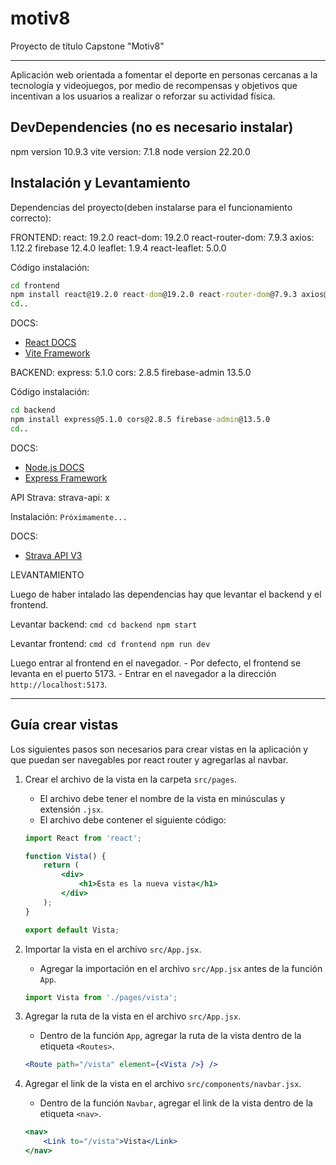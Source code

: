 # motiv8
Proyecto de título Capstone "Motiv8"

---

Aplicación web orientada a fomentar el deporte en personas cercanas a la tecnología y videojuegos, por medio de recompensas y objetivos que incentivan a los usuarios a realizar o reforzar su actividad física. 

## DevDependencies (no es necesario instalar)

npm version 10.9.3
vite version: 7.1.8
node version 22.20.0

## Instalación y Levantamiento

Dependencias del proyecto(deben instalarse para el funcionamiento correcto):

FRONTEND:
    react: 19.2.0
    react-dom: 19.2.0
    react-router-dom: 7.9.3
    axios: 1.12.2
    firebase 12.4.0
    leaflet: 1.9.4
    react-leaflet: 5.0.0

Código instalación:

```cmd
cd frontend
npm install react@19.2.0 react-dom@19.2.0 react-router-dom@7.9.3 axios@1.12.2 firebase@12.4.0 leaflet@1.9.4 react-leaflet@5.0.0
cd..
```

DOCS:
 - [React DOCS](https://es.react.dev/learn)
 - [Vite Framework](https://vite.dev/guide/)


BACKEND:
    express: 5.1.0
    cors: 2.8.5
    firebase-admin 13.5.0

Código instalación:

```cmd
cd backend
npm install express@5.1.0 cors@2.8.5 firebase-admin@13.5.0
cd..
```

DOCS:
 - [Node.js DOCS](https://nodejs.org/es/)
 - [Express Framework](https://expressjs.com/es/)


API Strava:
    strava-api: x

Instalación:
    ```
    Próximamente...
    ```

DOCS:
 - [Strava API V3](https://developers.strava.com/docs/reference/)


LEVANTAMIENTO

Luego de haber intalado las dependencias hay que levantar el backend y el frontend.

Levantar backend:
    ```cmd
    cd backend
    npm start
    ```

Levantar frontend:
    ```cmd
    cd frontend
    npm run dev
    ```

Luego entrar al frontend en el navegador.
    - Por defecto, el frontend se levanta en el puerto 5173.
    - Entrar en el navegador a la dirección `http://localhost:5173`.

 ---


## Guía crear vistas

Los siguientes pasos son necesarios para crear vistas en la aplicación y que puedan ser navegables por react router y agregarlas al navbar.

1. Crear el archivo de la vista en la carpeta `src/pages`.
    - El archivo debe tener el nombre de la vista en minúsculas y extensión `.jsx`.
    - El archivo debe contener el siguiente código:
    ```jsx
    import React from 'react';

    function Vista() {
        return (
            <div>
                <h1>Esta es la nueva vista</h1>
            </div>
        );
    }

    export default Vista;
    ```

2. Importar la vista en el archivo `src/App.jsx`.
    - Agregar la importación en el archivo `src/App.jsx` antes de la función `App`.
    ```jsx
    import Vista from './pages/vista';
    ```

3. Agregar la ruta de la vista en el archivo `src/App.jsx`.
    - Dentro de la función `App`, agregar la ruta de la vista dentro de la etiqueta `<Routes>`.
    ```jsx
    <Route path="/vista" element={<Vista />} />
    ```

4. Agregar el link de la vista en el archivo `src/components/navbar.jsx`.
    - Dentro de la función `Navbar`, agregar el link de la vista dentro de la etiqueta `<nav>`.
    ```jsx
    <nav>
        <Link to="/vista">Vista</Link>
    </nav>
    ``` 

